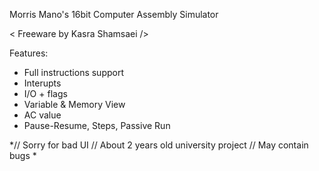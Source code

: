Morris Mano's 16bit Computer Assembly Simulator

< Freeware by Kasra Shamsaei />

Features:
 - Full instructions support
 - Interupts
 - I/O + flags
 - Variable & Memory View
 - AC value
 - Pause-Resume, Steps, Passive Run
 
*// Sorry for bad UI
// About 2 years old university project
// May contain bugs
*
